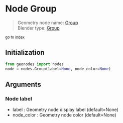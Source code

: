 
# Node Group

> Geometry node name: [Group](https://docs.blender.org/manual/en/latest/modeling/geometry_nodes/group.html)<br>
  Blender type: [Group](https://docs.blender.org/api/current/bpy.types.GeometryNodeGroup.html)
  
<sub>go to [index](/docs/index.md)</sub>

## Initialization

```python
from geonodes import nodes
node = nodes.Group(label=None, node_color=None)
```



## Arguments


### Node label

- label : Geometry node display label (default=None)
- node_color : Geometry node color (default=None)
